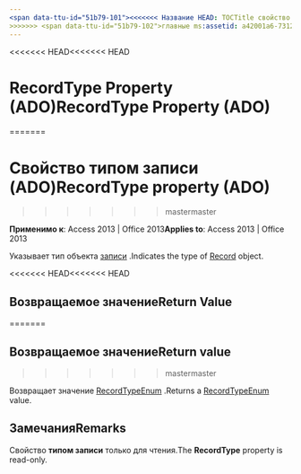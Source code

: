 ```yaml
---
<span data-ttu-id="51b79-101"><<<<<<< Название HEAD: TOCTitle свойство типом записи (ADO): свойство типом записи (ADO) === название: свойство типом записи (ADO) TOCTitle: свойство типом записи (ADO)</span><span class="sxs-lookup"><span data-stu-id="51b79-101"><<<<<<< HEAD title: RecordType Property (ADO) TOCTitle: RecordType Property (ADO) ======= title: RecordType property (ADO) TOCTitle: RecordType property (ADO)</span></span>
>>>>>>> <span data-ttu-id="51b79-102">главные ms:assetid: a42001a6-7312-162d-dd71-c82f8c9d527f ms:mtpsurl: https://msdn.microsoft.com/library/JJ249762(v=office.15) ms:contentKeyID: 48546806 ms.date: 09/18/2015 mtps_version: v=office.15</span><span class="sxs-lookup"><span data-stu-id="51b79-102">master ms:assetid: a42001a6-7312-162d-dd71-c82f8c9d527f ms:mtpsurl: https://msdn.microsoft.com/library/JJ249762(v=office.15) ms:contentKeyID: 48546806 ms.date: 09/18/2015 mtps_version: v=office.15</span></span>
---
```


<span data-ttu-id="51b79-103"><<<<<<< HEAD</span><span class="sxs-lookup"><span data-stu-id="51b79-103"><<<<<<< HEAD</span></span>
# <a name="recordtype-property-ado"></a><span data-ttu-id="51b79-104">RecordType Property (ADO)</span><span class="sxs-lookup"><span data-stu-id="51b79-104">RecordType Property (ADO)</span></span>
=======
# <a name="recordtype-property-ado"></a><span data-ttu-id="51b79-105">Свойство типом записи (ADO)</span><span class="sxs-lookup"><span data-stu-id="51b79-105">RecordType property (ADO)</span></span>
>>>>>>> <span data-ttu-id="51b79-106">master</span><span class="sxs-lookup"><span data-stu-id="51b79-106">master</span></span>


<span data-ttu-id="51b79-107">**Применимо к**: Access 2013 | Office 2013</span><span class="sxs-lookup"><span data-stu-id="51b79-107">**Applies to**: Access 2013 | Office 2013</span></span>

<span data-ttu-id="51b79-108">Указывает тип объекта [записи](record-object-ado.md) .</span><span class="sxs-lookup"><span data-stu-id="51b79-108">Indicates the type of [Record](record-object-ado.md) object.</span></span>

<span data-ttu-id="51b79-109"><<<<<<< HEAD</span><span class="sxs-lookup"><span data-stu-id="51b79-109"><<<<<<< HEAD</span></span>
## <a name="return-value"></a><span data-ttu-id="51b79-110">Возвращаемое значение</span><span class="sxs-lookup"><span data-stu-id="51b79-110">Return Value</span></span>
=======
## <a name="return-value"></a><span data-ttu-id="51b79-111">Возвращаемое значение</span><span class="sxs-lookup"><span data-stu-id="51b79-111">Return value</span></span>
>>>>>>> <span data-ttu-id="51b79-112">master</span><span class="sxs-lookup"><span data-stu-id="51b79-112">master</span></span>

<span data-ttu-id="51b79-113">Возвращает значение [RecordTypeEnum](recordtypeenum.md) .</span><span class="sxs-lookup"><span data-stu-id="51b79-113">Returns a [RecordTypeEnum](recordtypeenum.md) value.</span></span>

## <a name="remarks"></a><span data-ttu-id="51b79-114">Замечания</span><span class="sxs-lookup"><span data-stu-id="51b79-114">Remarks</span></span>

<span data-ttu-id="51b79-115">Свойство **типом записи** только для чтения.</span><span class="sxs-lookup"><span data-stu-id="51b79-115">The **RecordType** property is read-only.</span></span>

